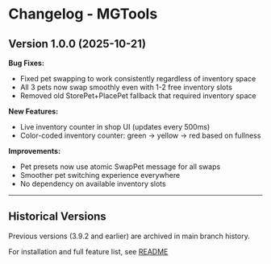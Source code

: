# Changelog - MGTools

## Version 1.0.0 (2025-10-21)

**Bug Fixes:**
- Fixed pet swapping to work consistently regardless of inventory space
- All 3 pets now swap smoothly even with 1-2 free inventory slots
- Removed old StorePet+PlacePet fallback that required inventory space

**New Features:**
- Live inventory counter in shop UI (updates every 500ms)
- Color-coded inventory counter: green → yellow → red based on fullness

**Improvements:**
- Pet presets now use atomic SwapPet message for all swaps
- Smoother pet switching experience everywhere
- No dependency on available inventory slots

---

## Historical Versions

Previous versions (3.9.2 and earlier) are archived in main branch history.

For installation and full feature list, see [README](README.md)
